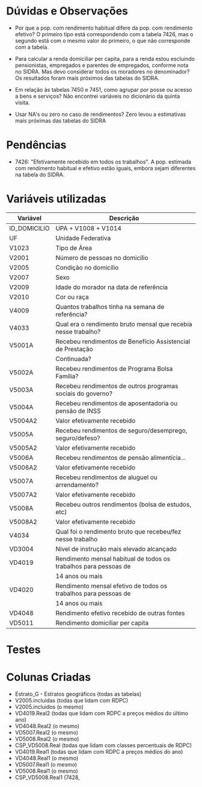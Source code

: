# Dúvidas e Observações

- Por que a pop. com rendimento habitual difere da pop. com rendimento
efetivo? O primeiro tipo está correspondendo com a tabela 7426, mas o
segundo está com o mesmo valor do primeiro, o que não corresponde com
a tabela.

- Para calcular a renda domiciliar per capita, para a renda estou escluindo
pensionistas, empregados e parentes de empregados, conforme nota no SIDRA.
Mas devo considerar todos os moradores no denominador? Os resultados foram
mais próximos das tabelas do SIDRA.

- Em relação às tabelas 7450 e 7451, como agrupar por posse ou acesso a bens
e serviços? Não encontrei variáveis no dicionário da quinta visita.

- Usar NA's ou zero no caso de rendimentos? Zero levou a estimativas mais
próximas das tabelas do SIDRA

# Pendências

- 7426: "Efetivamente recebido em todos os trabalhos". A pop. estimada com
rendimento habitual e efetivo estão iguais, embora sejam diferentes na
tabela do SIDRA.

# Variáveis utilizadas

| Variável     | Descrição
|--------------|-----------------------
| ID_DOMICILIO | UPA + V1008 + V1014
| UF           | Unidade Federativa
| V1023        | Tipo de Área
| V2001        | Número de pessoas no domicílio
| V2005        | Condição no domicílio
| V2007        | Sexo
| V2009        | Idade do morador na data de referência
| V2010        | Cor ou raça
| V4009        | Quantos trabalhos tinha na semana de referência?
| V4033        | Qual era o rendimento bruto mensal que recebia nesse trabalho?
| V5001A       | Recebeu rendimentos de Benefício Assistencial de Prestação
|              | Continuada?
| V5002A       | Recebeu rendimentos de Programa Bolsa Família?
| V5003A       | Recebeu rendimentos de outros programas sociais do governo?
| V5004A       | Recebeu rendimentos de aposentadoria ou pensão de INSS
| V5004A2      | Valor efetivamente recebido
| V5005A       | Recebeu rendimentos de seguro/desemprego, seguro/defeso?
| V5005A2      | Valor efetivamente recebido
| V5006A       | Recebeu rendimentos de pensão alimentícia...
| V5006A2      | Valor efetivamente recebido
| V5007A       | Recebeu rendimentos de aluguel ou arrendamento?
| V5007A2      | Valor efetivamente recebido
| V5008A       | Recebeu outros rendimentos (bolsa de estudos, etc)
| V5008A2      | Valor efetivamente recebido
| V4034        | Qual foi o rendimento bruto que recebeu/fez nesse trabalho
| VD3004       | Nível de instrução mais elevado alcançado
| VD4019       | Rendimento mensal habitual de todos os trabalhos para pessoas de
|              | 14 anos ou mais
| VD4020       | Rendimento mensal efetivo de todos os trabalhos para pessoas de
|              | 14 anos ou mais
| VD4048       | Rendimento efetivo recebido de outras fontes
| VD5011       | Rendimento domiciliar per capita

# Testes

# Colunas Criadas

- Estrato_G - Estratos geográficos (todas as tabelas)
- V2005.incluidas (todas que lidam com RDPC)
- V2005.incluidos (o mesmo)
- VD4019.Real2 (todas que lidam com RDPC a preços médios do último ano)
- VD4048.Real2 (o mesmo)
- VD5007.Real2 (o mesmo)
- VD5008.Real2 (o mesmo)
- CSP_VD5008.Real (todas que lidam com classes percentuais de RDPC)
- VD4019.Real1 (todas que lidam com RDPC a preços médios do ano)
- VD4048.Real1 (o mesmo)
- VD5007.Real1 (o mesmo)
- VD5008.Real1 (o mesmo)
- CSP_VD5008.Real1 (7428,
